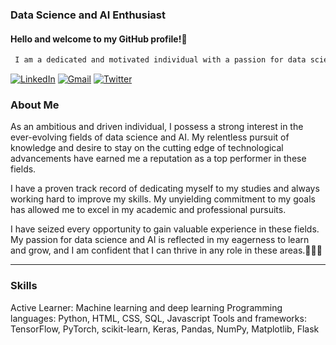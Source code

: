 ### Data Science and AI Enthusiast
#### Hello and welcome to my GitHub profile!👋 
```diff
 I am a dedicated and motivated individual with a passion for data science and artificial intelligence (AI).
 ```


[![LinkedIn](https://img.shields.io/badge/-LinkedIn-blue?style=for-the-badge&logo=linkedin&logoColor=white)](https://www.linkedin.com/in/omniashehata/)
[![Gmail](https://img.shields.io/badge/-Gmail-darkred?style=for-the-badge&logo=Gmail&logoColor=white)](omnia.eshra@ejust.edu.eg)
[![Twitter](https://img.shields.io/badge/-Twitter-blue?style=for-the-badge&logo=Twitter&logoColor=white)](https://twitter.com/omniashehata17)



### About Me
As an ambitious and driven individual, I possess a strong interest in the ever-evolving fields of data science and AI. My relentless pursuit of knowledge and desire to stay on the cutting edge of technological advancements have earned me a reputation as a top performer in these fields.

I have a proven track record of dedicating myself to my studies and always working hard to improve my skills. My unyielding commitment to my goals has allowed me to excel in my academic and professional pursuits.

I have seized every opportunity to gain valuable experience in these fields. My passion for data science and AI is reflected in my eagerness to learn and grow, and I am confident that I can thrive in any role in these areas.🌱🌱🌱


*************
### Skills
Active Learner: Machine learning and deep learning
Programming languages: Python, HTML, CSS, SQL, Javascript
Tools and frameworks: TensorFlow, PyTorch, scikit-learn, Keras, Pandas, NumPy, Matplotlib, Flask


